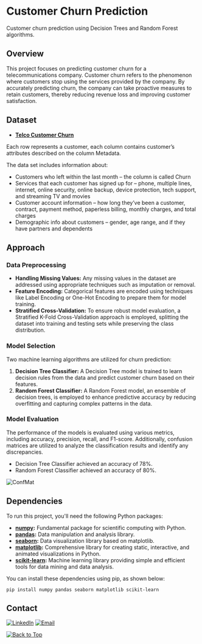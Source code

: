 # Customer Churn Prediction
Customer churn prediction using Decision Trees and Random Forest algorithms.

## Overview

This project focuses on predicting customer churn for a telecommunications company. Customer churn refers to the phenomenon where customers stop using the services provided by the company. By accurately predicting churn, the company can take proactive measures to retain customers, thereby reducing revenue loss and improving customer satisfaction.

## Dataset

- **[Telco Customer Churn](https://www.kaggle.com/datasets/blastchar/telco-customer-churn)**

Each row represents a customer, each column contains customer’s attributes described on the column Metadata.

The data set includes information about:

- Customers who left within the last month – the column is called Churn
- Services that each customer has signed up for – phone, multiple lines, internet, online security, online backup, device protection, tech support, and streaming TV and movies
- Customer account information – how long they’ve been a customer, contract, payment method, paperless billing, monthly charges, and total charges
- Demographic info about customers – gender, age range, and if they have partners and dependents  

## Approach

### Data Preprocessing

- **Handling Missing Values:** Any missing values in the dataset are addressed using appropriate techniques such as imputation or removal.
- **Feature Encoding:** Categorical features are encoded using techniques like Label Encoding or One-Hot Encoding to prepare them for model training.
- **Stratified Cross-Validation:** To ensure robust model evaluation, a Stratified K-Fold Cross-Validation approach is employed, splitting the dataset into training and testing sets while preserving the class distribution.

### Model Selection

Two machine learning algorithms are utilized for churn prediction:

1. **Decision Tree Classifier:** A Decision Tree model is trained to learn decision rules from the data and predict customer churn based on their features.
2. **Random Forest Classifier:** A Random Forest model, an ensemble of decision trees, is employed to enhance predictive accuracy by reducing overfitting and capturing complex patterns in the data.

### Model Evaluation

The performance of the models is evaluated using various metrics, including accuracy, precision, recall, and F1-score. Additionally, confusion matrices are utilized to analyze the classification results and identify any discrepancies.

- Decision Tree Classifier achieved an accuracy of 78%.
- Random Forest Classifier achieved an accuracy of 80%.

![ConfMat](https://github.com/UlianaEzubchik/Customer_Curn_Prediction/assets/88460922/80277634-55b6-4555-be9c-bf63bea2a3d6)

## Dependencies

To run this project, you'll need the following Python packages:

- **[numpy](https://numpy.org/):** Fundamental package for scientific computing with Python.
- **[pandas](https://pandas.pydata.org/):** Data manipulation and analysis library.
- **[seaborn](https://seaborn.pydata.org/):** Data visualization library based on matplotlib.
- **[matplotlib](https://matplotlib.org/):** Comprehensive library for creating static, interactive, and animated visualizations in Python.
- **[scikit-learn](https://scikit-learn.org/):** Machine learning library providing simple and efficient tools for data mining and data analysis.

You can install these dependencies using pip, as shown below:

```
pip install numpy pandas seaborn matplotlib scikit-learn
```

## Contact
[![LinkedIn](https://img.shields.io/badge/-LinkedIn-blue?style=flat-square&logo=Linkedin&logoColor=white&link=https://www.linkedin.com/in/ulyana-yezubchyk/)](https://www.linkedin.com/in/ulyana-yezubchyk/)
[![Email](https://img.shields.io/badge/Email-ulyaa.071@gmail.com-green.svg)](mailto:your_email@example.com)

[![Back to Top](https://img.shields.io/badge/-Back_to_Top-blue?style=flat-square)](#Customer-Churn-Prediction)
